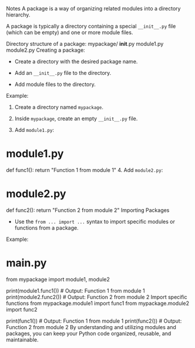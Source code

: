 Notes
A package is a way of organizing related modules into a directory hierarchy.

A package is typically a directory containing a special `__init__.py` file (which can be empty) and one or more module files.

Directory structure of a package:
mypackage/
    __init__.py
    module1.py
    module2.py
Creating a package:
- Create a directory with the desired package name.

- Add an `__init__.py` file to the directory.

- Add module files to the directory.

Example:
1. Create a directory named `mypackage`.

2. Inside `mypackage`, create an empty `__init__.py` file.

3. Add `module1.py`:

  # module1.py

  def func1():
      return "Function 1 from module 1"
4. Add `module2.py`:

  # module2.py

  def func2():
      return "Function 2 from module 2"
Importing Packages
- Use the `from ... import ...` syntax to import specific modules or functions from a package.

Example:
# main.py
from mypackage import module1, module2

print(module1.func1())  # Output: Function 1 from module 1
print(module2.func2())  # Output: Function 2 from module 2
Import specific functions
from mypackage.module1 import func1
from mypackage.module2 import func2

print(func1())  # Output: Function 1 from module 1
print(func2())  # Output: Function 2 from module 2
By understanding and utilizing modules and packages, you can keep your Python code organized, reusable, and maintainable.

